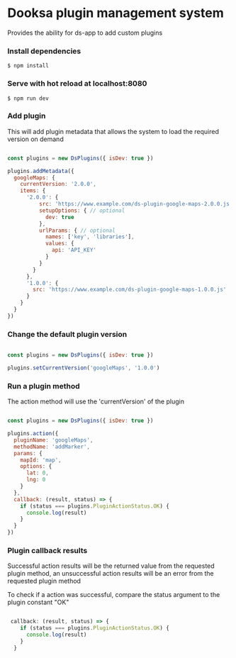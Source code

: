 
# Dooksa plugin management system 

Provides the ability for ds-app to add custom plugins

### Install dependencies

```
$ npm install
```

### Serve with hot reload at localhost:8080

```
$ npm run dev
```

### Add plugin

This will add plugin metadata that allows the system to load the required version on demand

```js

const plugins = new DsPlugins({ isDev: true })

plugins.addMetadata({
  googleMaps: {
    currentVersion: '2.0.0',
    items: {
      '2.0.0': {
          src: 'https://www.example.com/ds-plugin-google-maps-2.0.0.js',
          setupOptions: { // optional
            dev: true
          },
          urlParams: { // optional
            names: ['key', 'libraries'],
            values: {
              api: 'API_KEY'
            }
          }
        }
      },
      '1.0.0': {
        src: 'https://www.example.com/ds-plugin-google-maps-1.0.0.js'
      }
    }
  }
})

```

### Change the default plugin version

```js

const plugins = new DsPlugins({ isDev: true })

plugins.setCurrentVersion('googleMaps', '1.0.0')

```

### Run a plugin method

The action method will use the 'currentVersion' of the plugin

```js

const plugins = new DsPlugins({ isDev: true })

plugins.action({
  pluginName: 'googleMaps',
  methodName: 'addMarker',
  params: { 
    mapId: 'map',
    options: {
      lat: 0,
      lng: 0
    }
  }, 
  callback: (result, status) => {
    if (status === plugins.PluginActionStatus.OK) {
      console.log(result)
    }
  }
})

```

### Plugin callback results

Successful action results will be the returned value from the requested plugin method, an unsuccessful action results will be an error from the requested plugin method 

To check if a action was successful, compare the status argument to the plugin constant "OK" 

```js

 callback: (result, status) => {
    if (status === plugins.PluginActionStatus.OK) {
      console.log(result)
    }
  }

```